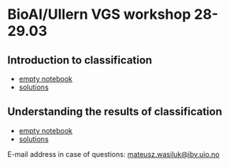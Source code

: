 # BioAI/Ullern VGS workshop 28-29.03

## Introduction to classification

- [empty notebook](https://colab.research.google.com/drive/1q1AGntKheYK1Inpy0MkLj4WKrVhVZGey?usp=sharing)
- [solutions](https://colab.research.google.com/drive/1lDgHHIdL_QkWRIttYM1jjCAWlyLosxyT?usp=sharing)

## Understanding the results of classification
- [empty notebook](https://colab.research.google.com/drive/1xtEqWBZSrqGBXwjySin6c3RanFyuZO_g?usp=sharing)
- [solutions](https://colab.research.google.com/drive/16Sjg0qma7lpHTGyvuCnqTTwUjxryHzno?usp=sharing)


E-mail address in case of questions: mateusz.wasiluk@ibv.uio.no
